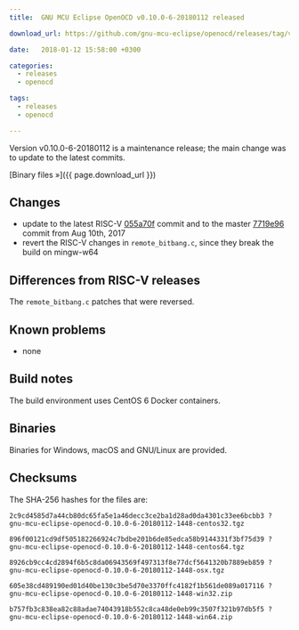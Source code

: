 ```yaml
---
title:  GNU MCU Eclipse OpenOCD v0.10.0-6-20180112 released

download_url: https://github.com/gnu-mcu-eclipse/openocd/releases/tag/v0.10.0-6-20180112/

date:   2018-01-12 15:58:00 +0300

categories:
  - releases
  - openocd

tags:
  - releases
  - openocd

---
```


Version v0.10.0-6-20180112 is a maintenance release; the main change was to update to the latest commits.

[Binary files »]({{ page.download_url }})

## Changes

* update to the latest RISC-V [055a70f](https://github.com/gnu-mcu-eclipse/openocd/commit/055a70f66f8c27e52798197e11505688b994a241) commit and to the master [7719e96](https://github.com/gnu-mcu-eclipse/openocd/commit/7719e9618e753ac41a46a2488dfba549ac578891) commit from Aug 10th, 2017
* revert the RISC-V changes in `remote_bitbang.c`, since they break the build on mingw-w64

## Differences from RISC-V releases

The `remote_bitbang.c` patches that were reversed.

## Known problems

* none

## Build notes

The build environment uses CentOS 6 Docker containers.

## Binaries

Binaries for Windows, macOS and GNU/Linux are provided.

## Checksums

The SHA-256 hashes for the files are:

```
2c9cd4585d7a44cb80dc65fa5e1a46decc3ce2ba1d28ad0da4301c33ee6bcbb3 ?
gnu-mcu-eclipse-openocd-0.10.0-6-20180112-1448-centos32.tgz

896f00121cd9df505182266924c7bdbe201b6de85edca58b9144331f3bf75d39 ?
gnu-mcu-eclipse-openocd-0.10.0-6-20180112-1448-centos64.tgz

8926cb9cc4cd2894f6b5c8da06943569f497313f8e77dcf5641320b7889eb859 ?
gnu-mcu-eclipse-openocd-0.10.0-6-20180112-1448-osx.tgz

605e38cd489190ed01d40be130c3be5d70e3370ffc4182f1b561de089a017116 ?
gnu-mcu-eclipse-openocd-0.10.0-6-20180112-1448-win32.zip

b757fb3c838ea82c88adae74043918b552c8ca48de0eb99c3507f321b97db5f5 ?
gnu-mcu-eclipse-openocd-0.10.0-6-20180112-1448-win64.zip
```
